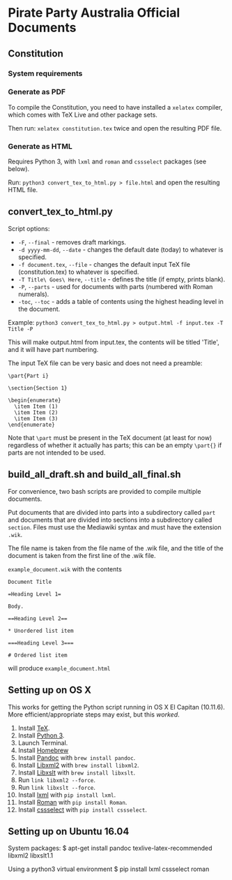 # Pirate Party Australia Official Documents

## Constitution

### System requirements

### Generate as PDF

To compile the Constitution, you need to have installed a `xelatex` compiler, which comes with TeX Live and other package sets.

Then run: `xelatex constitution.tex` twice and open the resulting PDF file.

### Generate as HTML

Requires Python 3, with `lxml` and `roman` and `cssselect` packages (see below).

Run: `python3 convert_tex_to_html.py > file.html` and open the resulting HTML file.

## convert_tex_to_html.py

Script options:

- `-F`, `--final` - removes draft markings.
- `-d yyyy-mm-dd`, `--date` - changes the default date (today) to whatever is specified.
- `-f document.tex`, `--file` - changes the default input TeX file (constitution.tex) to whatever is specified.
- `-T Title\ Goes\ Here`, `--title` - defines the title (if empty, prints blank).
- `-P`, `--parts` - used for documents with parts (numbered with Roman numerals).
- `-toc`, `--toc` - adds a table of contents using the highest heading level in the document.

Example: `python3 convert_tex_to_html.py > output.html -f input.tex -T Title -P`

This will make output.html from input.tex, the contents will be titled 'Title', and it will have part numbering.

The input TeX file can be very basic and does not need a preamble:

```
\part{Part i}

\section{Section 1}

\begin{enumerate}
  \item Item (1)
  \item Item (2)
  \item Item (3)
\end{enumerate}
```

Note that `\part` must be present in the TeX document (at least for now) regardless of whether it actually has parts; this can be an empty `\part{}` if parts are not intended to be used.

## build_all_draft.sh and build_all_final.sh

For convenience, two bash scripts are provided to compile multiple documents.

Put documents that are divided into parts into a subdirectory called `part` and documents that are divided into sections into a subdirectory called `section`. Files must use the Mediawiki syntax and must have the extension `.wik`.

The file name is taken from the file name of the .wik file, and the title of the document is taken from the first line of the .wik file.

`example_document.wik` with the contents

```
Document Title

=Heading Level 1=

Body.

==Heading Level 2==

* Unordered list item

===Heading Level 3===

# Ordered list item

```

will produce `example_document.html`

## Setting up on OS X

This works for getting the Python script running in OS X El Capitan (10.11.6). More efficient/appropriate steps may exist, but this _worked_.

1. Install [TeX](http://tug.org/mactex/).
2. Install [Python 3](https://www.python.org/downloads/).
3. Launch Terminal.
4. Install [Homebrew](http://brew.sh)
5. Install [Pandoc](https://github.com/jgm/pandoc/releases/tag/1.17.2) with `brew install pandoc`.
6. Install [Libxml2](http://xmlsoft.org/index.html) with `brew install libxml2`.
7. Install [Libxslt](http://xmlsoft.org/libxslt/) with `brew install libxslt`.
8. Run `link libxml2 --force`.
9. Run `link libxslt --force`.
10. Install [lxml](http://lxml.de) with `pip install lxml`.
11. Install [Roman](https://pypi.python.org/pypi/roman) with `pip install Roman`.
12. Install [cssselect](https://pypi.python.org/pypi/cssselect) with `pip install cssselect`.


## Setting up on Ubuntu 16.04

System packages:
$ apt-get install pandoc texlive-latex-recommended libxml2 libxslt1.1

Using a python3 virtual environment
$ pip install lxml cssselect roman

